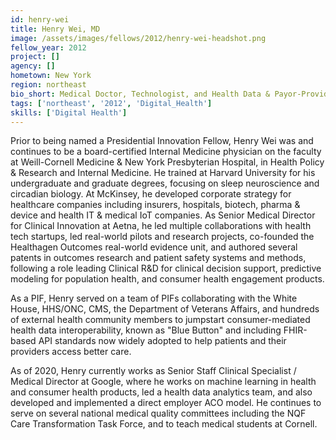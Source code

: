 ```yaml
---
id: henry-wei
title: Henry Wei, MD
image: /assets/images/fellows/2012/henry-wei-headshot.png
fellow_year: 2012
project: []
agency: []
hometown: New York
region: northeast
bio_short: Medical Doctor, Technologist, and Health Data & Payor-Provider Leader.  Cares for patients & populations, does research, builds product, grows businesses, develops policy, and leads cross-functional teams.
tags: ['northeast', '2012', 'Digital_Health']
skills: ['Digital Health']
---
```


Prior to being named a Presidential Innovation Fellow, Henry Wei was and continues to be a board-certified Internal Medicine physician on the faculty at Weill-Cornell Medicine & New York Presbyterian Hospital, in Health Policy & Research and Internal Medicine.  He trained at Harvard University for his undergraduate and graduate degrees, focusing on sleep neuroscience and circadian biology. At McKinsey, he developed corporate strategy for healthcare companies including insurers, hospitals, biotech, pharma & device and health IT & medical IoT companies.  As Senior Medical Director for Clinical Innovation at Aetna, he led multiple collaborations with health tech startups, led real-world pilots and research projects, co-founded the Healthagen Outcomes real-world evidence unit, and authored several patents in outcomes research and patient safety systems and methods, following a role leading Clinical R&D for clinical decision support, predictive modeling for population health, and consumer health engagement products.

As a PIF, Henry served on a team of PIFs collaborating with the White House, HHS/ONC, CMS, the Department of Veterans Affairs, and hundreds of external health community members to jumpstart consumer-mediated health data interoperability, known as "Blue Button" and including FHIR-based API standards now widely adopted to help patients and their providers access better care.

As of 2020, Henry currently works as Senior Staff Clinical Specialist / Medical Director at Google, where he works on machine learning in health and consumer health products, led a health data analytics team, and also developed and implemented a direct employer ACO model.  He continues to serve on several national medical quality committees including the NQF Care Transformation Task Force, and to teach medical students at Cornell.
